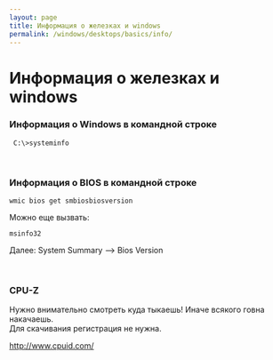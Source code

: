 ```yaml
---
layout: page
title: Информация о железках и windows
permalink: /windows/desktops/basics/info/
---
```


# Информация о железках и windows


### Информация о Windows в командной строке

     C:\>systeminfo


<br/>

### Информация о BIOS в командной строке

    wmic bios get smbiosbiosversion

Можно еще вызвать:

    msinfo32

Далее: System Summary --> Bios Version


<br/>

### CPU-Z

Нужно внимательно смотреть куда тыкаешь! Иначе всякого говна накачаешь.  
Для скачивания регистрация не нужна.

http://www.cpuid.com/
